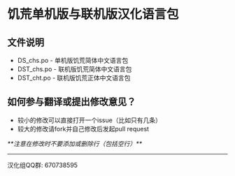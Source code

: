 # 饥荒单机版与联机版汉化语言包

## 文件说明

-	DS_chs.po - 单机版饥荒简体中文语言包
-	DST_chs.po - 联机版饥荒简体中文语言包
-	DST_cht.po - 联机版饥荒正体中文语言包

## 如何参与翻译或提出修改意见？

-	较小的修改可以直接打开一个issue（比如只有几条）
-	较大的修改请fork并自己修改后发起pull request

*\*\*注意在修改时不要添加或删除行（包括空行）\*\**

-------------------------------

汉化组QQ群: 670738595